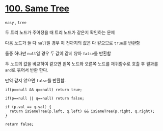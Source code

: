 # [100. Same Tree](https://leetcode.com/problems/same-tree/)

```easy``` , ```tree```

두 트리 노드가 주어졌을 때 트리 노드가 같은지 확인하는 문제

다음 노드가 둘 다 `null`일 경우 이 전까지의 값은 다 같으므로 `true`를 반환함

둘중 하나만 `null`일 경우 두 값이 같지 않아 `false`를 반환함

두 노드의 값을 비교하여 같으면 왼쪽 노드와 오른쪽 노드를 재귀함수로 호출 후 결과를 `and`로 묶어서 반환 한다.

만약 같지 않으면 `false`를 반환함.

```
if(p==null && q==null) return true;

if(p==null || q==null) return false;

if (p.val == q.val) {
  return isSameTree(p.left, q.left) && isSameTree(p.right, q.right);
}

return false;
```

